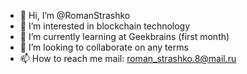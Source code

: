 - 👋 Hi, I’m @RomanStrashko
- 👀 I’m interested in blockchain technology
- 🌱 I’m currently learning at Geekbrains (first month)
- 💞️ I’m looking to collaborate on any terms
- 📫 How to reach me mail: roman_strashko.8@mail.ru

<!---
RomanStrashko/RomanStrashko is a ✨ special ✨ repository because its `README.md` (this file) appears on your GitHub profile.
You can click the Preview link to take a look at your changes.
--->
